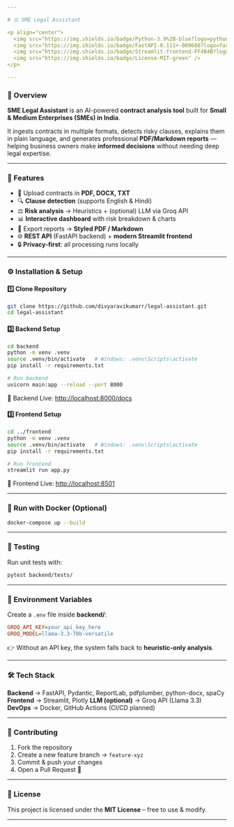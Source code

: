 ```yaml
---

# ⚖️ SME Legal Assistant

<p align="center">  
  <img src="https://img.shields.io/badge/Python-3.9%2B-blue?logo=python" />  
  <img src="https://img.shields.io/badge/FastAPI-0.111+-009688?logo=fastapi" />  
  <img src="https://img.shields.io/badge/Streamlit-frontend-FF4B4B?logo=streamlit" />  
  <img src="https://img.shields.io/badge/License-MIT-green" />  
</p>  

---
```


### 📝 Overview

**SME Legal Assistant** is an AI-powered **contract analysis tool** built for **Small & Medium Enterprises (SMEs) in India**.

It ingests contracts in multiple formats, detects risky clauses, explains them in plain language, and generates professional **PDF/Markdown reports** — helping business owners make **informed decisions** without needing deep legal expertise.

---

### 🚀 Features

* 📄 Upload contracts in **PDF, DOCX, TXT**
* 🔍 **Clause detection** (supports English & Hindi)
* ⚖️ **Risk analysis** → Heuristics + (optional) LLM via Groq API
* 📊 **Interactive dashboard** with risk breakdown & charts
* 📑 Export reports → **Styled PDF / Markdown**
* 🌐 **REST API** (FastAPI backend) + **modern Streamlit frontend**
* 🔒 **Privacy-first**: all processing runs locally

---

### ⚙️ Installation & Setup

#### 1️⃣ Clone Repository

```bash
git clone https://github.com/divyaravikumarr/legal-assistant.git
cd legal-assistant
```

#### 2️⃣ Backend Setup

```bash
cd backend
python -m venv .venv
source .venv/bin/activate   # Windows: .venv\Scripts\activate
pip install -r requirements.txt

# Run backend
uvicorn main:app --reload --port 8000
```

📍 Backend Live: [http://localhost:8000/docs](http://localhost:8000/docs)

#### 3️⃣ Frontend Setup

```bash
cd ../frontend
python -m venv .venv
source .venv/bin/activate   # Windows: .venv\Scripts\activate
pip install -r requirements.txt

# Run frontend
streamlit run app.py
```

📍 Frontend Live: [http://localhost:8501](http://localhost:8501)

---

### 🐳 Run with Docker (Optional)

```bash
docker-compose up --build
```

---

### 🧪 Testing

Run unit tests with:

```bash
pytest backend/tests/
```

---

### 🔑 Environment Variables

Create a `.env` file inside **backend/**:

```ini
GROQ_API_KEY=your_api_key_here
GROQ_MODEL=llama-3.3-70b-versatile
```

👉 Without an API key, the system falls back to **heuristic-only analysis**.

---

### 🛠️ Tech Stack

**Backend** → FastAPI, Pydantic, ReportLab, pdfplumber, python-docx, spaCy
**Frontend** → Streamlit, Plotly
**LLM (optional)** → Groq API (Llama 3.3)
**DevOps** → Docker, GitHub Actions (CI/CD planned)

---



### 🤝 Contributing

1. Fork the repository
2. Create a new feature branch → `feature-xyz`
3. Commit & push your changes
4. Open a Pull Request 🚀

---

### 📜 License

This project is licensed under the **MIT License** – free to use & modify.

---


